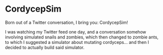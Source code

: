 # CordycepSim
Born out of a Twitter conversation, I bring you: CordycepSim!

I was watching my Twitter feed one day, and a conversation somehow involving simulated snails and zombies, which then changed to zombie ants, to which I suggested a simulator about mutating cordyceps... and then I decided to actually build said simulator.
